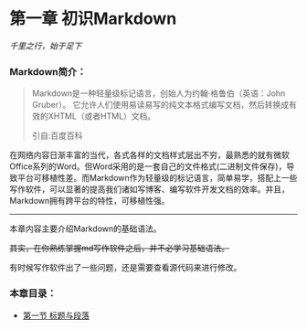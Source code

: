 # 第一章   初识Markdown

*千里之行，始于足下*

### Markdown简介：

> Markdown是一种轻量级标记语言，创始人为约翰·格鲁伯（英语：John Gruber）。 它允许人们使用易读易写的纯文本格式编写文档，然后转换成有效的XHTML（或者HTML）文档。
>
> 引自:百度百科

在网络内容日渐丰富的当代，各式各样的文档样式层出不穷，最熟悉的就有微软Office系列的Word。但Word采用的是一套自己的文件格式(二进制文件保存)，导致平台可移植性差。而Markdown作为轻量级的标记语言，简单易学，搭配上一些写作软件，可以显著的提高我们诸如写博客、编写软件开发文档的效率。并且，Markdown拥有跨平台的特性，可移植性强。

------

本章内容主要介绍Markdown的基础语法。

~~其实，在你熟练掌握md写作软件之后，并不必学习基础语法。~~

有时候写作软件出了一些问题，还是需要查看源代码来进行修改。

### 本章目录：

* [第一节 标题与段落](One.md)